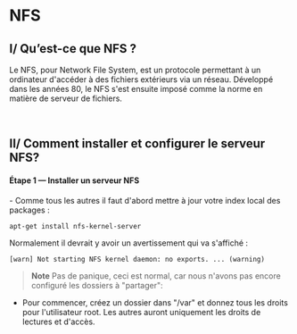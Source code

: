 #   NFS

## I/ Qu’est-ce que NFS ? <br>
<p>
Le NFS, pour Network File System, est un protocole permettant à un ordinateur d'accéder à des fichiers extérieurs via un réseau.
Développé dans les années 80, le NFS s'est ensuite imposé comme la norme en matière de serveur de fichiers.
</p> 
<br>

## II/ Comment installer et configurer le serveur NFS?

<h4> Étape 1 —  Installer un serveur NFS </h4>
   - Comme tous les autres il faut d'abord mettre à jour votre index local des packages :
       
    apt-get install nfs-kernel-server
    

  Normalement il devrait y avoir un avertissement qui va s'affiché :
  
    [warn] Not starting NFS kernel daemon: no exports. ... (warning)
    
> **Note** Pas de panique, ceci est normal, car nous n'avons pas encore configuré les dossiers à "partager":

 -  Pour commencer, créez un dossier dans "/var" et donnez tous les droits pour l'utilisateur root. Les autres auront uniquement les droits de lectures et d'accès.

   
